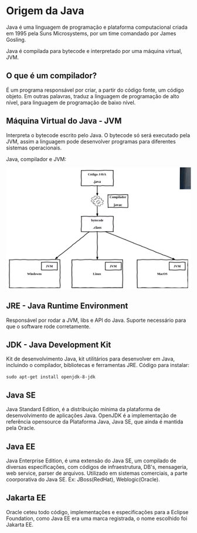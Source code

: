 # Origem da Java

<p>Java é uma linguagem de programação e plataforma computacional criada em 1995 pela Suns Microsystems, por um time comandado por James Gosling.</p>

<p>Java é compilada para bytecode e interpretado por uma máquina virtual, JVM.</p>

## O que é um compilador?

<p> É um programa responsável por criar, a partir do código fonte, um código objeto. Em outras palavras, traduz a linguagem de programação de alto nível, para linguagem de programação de baixo nível.</p>

## Máquina Virtual do Java - JVM

<p>Interpreta o bytecode escrito pelo Java. O bytecode só será executado pela JVM, assim a linguagem pode desenvolver programas para diferentes sistemas operacionais.</p>

<p> Java, compilador e JVM:</p>

<img src="https://github.com/alfeups/javafying/blob/master/img/java1.png">

## JRE - Java Runtime Environment

<p> Responsável por rodar a JVM, libs e API do Java. Suporte necessário para que o software rode corretamente.</p>

## JDK - Java Development Kit

<p>Kit de desenvolvimento Java, kit utilitários para desenvolver em Java, incluindo o compilador, bibliotecas e ferramentas JRE. Código para instalar:</p>

```sudo apt-get install openjdk-8-jdk```

## Java SE

<p> Java Standard Edition, é a distribuição mínima da plataforma de desenvolvimento de aplicações Java. OpenJDK é a implementação de referência opensource da Plataforma Java, Java SE, que ainda é mantida pela Oracle.</p>

## Java EE

<p> Java Enterprise Edition, é uma extensão do Java SE, um compilado de diversas especificações, com códigos de infraestrutura, DB's, mensageria, web service, parser de arquivos. Utilizado em sistemas comerciais, a parte coorporativa do Java SE. Ex: JBoss(RedHat), Weblogic(Oracle).

## Jakarta EE

<p> Oracle ceteu todo código, implementações e especificações para a Eclipse Foundation, como Java EE era uma marca registrada, o nome escolhido foi Jakarta EE.</p>

